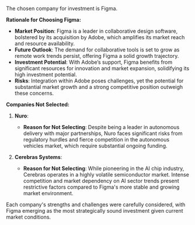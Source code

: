 The chosen company for investment is Figma. 

**Rationale for Choosing Figma:**
- **Market Position**: Figma is a leader in collaborative design software, bolstered by its acquisition by Adobe, which amplifies its market reach and resource availability.
- **Future Outlook**: The demand for collaborative tools is set to grow as remote work trends persist, offering Figma a solid growth trajectory.
- **Investment Potential**: With Adobe’s support, Figma benefits from significant resources for innovation and market expansion, solidifying its high investment potential.
- **Risks**: Integration within Adobe poses challenges, yet the potential for substantial market growth and a strong competitive position outweigh these concerns.

**Companies Not Selected:**
1. **Nuro**:
   - **Reason for Not Selecting**: Despite being a leader in autonomous delivery with major partnerships, Nuro faces significant risks from regulatory hurdles and fierce competition in the autonomous vehicles market, which require substantial ongoing funding.

2. **Cerebras Systems**:
   - **Reason for Not Selecting**: While pioneering in the AI chip industry, Cerebras operates in a highly volatile semiconductor market. Intense competition and market dependency on AI sector trends present restrictive factors compared to Figma's more stable and growing market environment.

Each company's strengths and challenges were carefully considered, with Figma emerging as the most strategically sound investment given current market conditions.